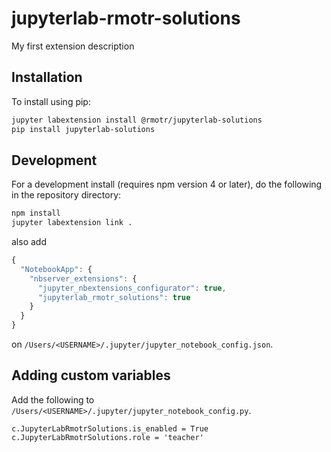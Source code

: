 # jupyterlab-rmotr-solutions

My first extension description


## Installation

To install using pip:

```bash
jupyter labextension install @rmotr/jupyterlab-solutions
pip install jupyterlab-solutions
```

## Development

For a development install (requires npm version 4 or later), do the following in the repository directory:

```bash
npm install
jupyter labextension link .
```

also add 
```javascript
{
  "NotebookApp": {
    "nbserver_extensions": {
      "jupyter_nbextensions_configurator": true,
      "jupyterlab_rmotr_solutions": true
    }
  }
}
```
on `/Users/<USERNAME>/.jupyter/jupyter_notebook_config.json`.

## Adding custom variables

Add the following to `/Users/<USERNAME>/.jupyter/jupyter_notebook_config.py`.
```
c.JupyterLabRmotrSolutions.is_enabled = True
c.JupyterLabRmotrSolutions.role = 'teacher'
```

